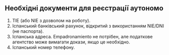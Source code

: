 ## Необхідні документи для реєстрації аутономо

1. TIE (або NIE з дозволом на роботу).
2. Іспанський банківський рахунок, відкритий з використанням NIE/DNI (не паспорта).
3. Іспанська адреса. Empadronamiento не потрібен, але податкове агентство може вимагати докази, якщо це необхідно.
4. Іспанський номер телефону.
